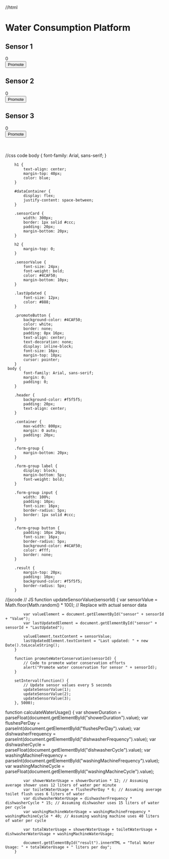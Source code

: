 //html
<!DOCTYPE html>
<html>
<head>
    <title>Smart Water Management System</title>
   
</head>
<body>
 <a href="C:\Users\admin\Desktop\dev tech\NM WEBSITE\img_files"<img src="front.jpg"></a>
    <h1>Water Consumption Platform</h1>
    <div id="dataContainer">
        <div class="sensorCard">
            <h2>Sensor 1</h2>
            <div class="sensorValue" id="sensor1Value">0</div>
            <div class="lastUpdated" id="sensor1LastUpdated"></div>
            <button class="promoteButton" onclick="promoteWaterConservation(1)">Promote</button>
        </div>
        <div class="sensorCard">
            <h2>Sensor 2</h2>
            <div class="sensorValue" id="sensor2Value">0</div>
            <div class="lastUpdated" id="sensor2LastUpdated"></div>
            <button class="promoteButton" onclick="promoteWaterConservation(2)">Promote</button>
        </div>
        <div class="sensorCard">
            <h2>Sensor 3</h2>
            <div class="sensorValue" id="sensor3Value">0</div>
            <div class="lastUpdated" id="sensor3LastUpdated"></div>
            <button class="promoteButton" onclick="promoteWaterConservation(3)">Promote</button>
        </div>
    </div>
	<br>
	<br>
	</body>
</html>


//css code
 body {
            font-family: Arial, sans-serif;
        }

        h1 {
            text-align: center;
            margin-top: 40px;
			color: blue;
        }

        #dataContainer {
            display: flex;
            justify-content: space-between;
        }

        .sensorCard {
            width: 300px;
            border: 1px solid #ccc;
            padding: 20px;
            margin-bottom: 20px;
        }

        h2 {
            margin-top: 0;
        }

        .sensorValue {
            font-size: 24px;
            font-weight: bold;
            color: #4CAF50;
            margin-bottom: 10px;
        }

        .lastUpdated {
            font-size: 12px;
            color: #888;
        }

        .promoteButton {
            background-color: #4CAF50;
            color: white;
            border: none;
            padding: 8px 16px;
            text-align: center;
            text-decoration: none;
            display: inline-block;
            font-size: 16px;
            margin-top: 10px;
            cursor: pointer;
        }
     body {
            font-family: Arial, sans-serif;
            margin: 0;
            padding: 0;
        }

        .header {
            background-color: #f5f5f5;
            padding: 20px;
            text-align: center;
        }

        .container {
            max-width: 800px;
            margin: 0 auto;
            padding: 20px;
        }

        .form-group {
            margin-bottom: 20px;
        }

        .form-group label {
            display: block;
            margin-bottom: 5px;
            font-weight: bold;
        }

        .form-group input {
            width: 100%;
            padding: 10px;
            font-size: 16px;
            border-radius: 5px;
            border: 1px solid #ccc;
        }

        .form-group button {
            padding: 10px 20px;
            font-size: 16px;
            border-radius: 5px;
            background-color: #4CAF50;
            color: #fff;
            border: none;
        }

        .result {
            margin-top: 20px;
            padding: 10px;
            background-color: #f5f5f5;
            border-radius: 5px;
        }
   

//jscode
 // JS
        function updateSensorValue(sensorId) {
            var sensorValue = Math.floor(Math.random() * 100); // Replace with actual sensor data

            var valueElement = document.getElementById("sensor" + sensorId + "Value");
            var lastUpdatedElement = document.getElementById("sensor" + sensorId + "LastUpdated");

            valueElement.textContent = sensorValue;
            lastUpdatedElement.textContent = "Last updated: " + new Date().toLocaleString();
        }

        function promoteWaterConservation(sensorId) {
            // Code to promote water conservation efforts
            alert("Promote water conservation for sensor " + sensorId);
        }

        setInterval(function() {
            // Update sensor values every 5 seconds
            updateSensorValue(1);
            updateSensorValue(2);
            updateSensorValue(3);
        }, 5000);

function calculateWaterUsage() {
            var showerDuration = parseFloat(document.getElementById("showerDuration").value);
            var flushesPerDay = parseInt(document.getElementById("flushesPerDay").value);
            var dishwasherFrequency = parseInt(document.getElementById("dishwasherFrequency").value);
            var dishwasherCycle = parseFloat(document.getElementById("dishwasherCycle").value);
            var washingMachineFrequency = parseInt(document.getElementById("washingMachineFrequency").value);
            var washingMachineCycle = parseFloat(document.getElementById("washingMachineCycle").value);
           
            var showerWaterUsage = showerDuration * 12; // Assuming average shower uses 12 liters of water per minute
            var toiletWaterUsage = flushesPerDay * 6; // Assuming average toilet flush uses 6 liters of water
            var dishwasherWaterUsage = dishwasherFrequency * dishwasherCycle * 15; // Assuming dishwasher uses 15 liters of water per cycle
            var washingMachineWaterUsage = washingMachineFrequency * washingMachineCycle * 40; // Assuming washing machine uses 40 liters of water per cycle
           
            var totalWaterUsage = showerWaterUsage + toiletWaterUsage + dishwasherWaterUsage + washingMachineWaterUsage;
           
            document.getElementById("result").innerHTML = "Total Water Usage: " + totalWaterUsage + " liters per day";
        }
